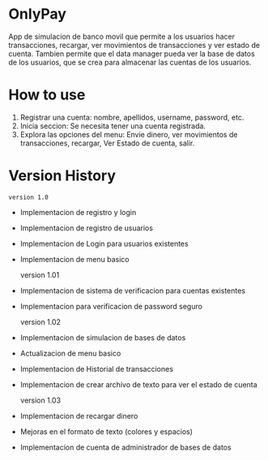 # OnlyPay
App de simulacion de banco movil que permite a los usuarios hacer transacciones, recargar, ver movimientos de transacciones y ver estado de cuenta. Tambien permite que el data manager pueda ver la base de datos de los usuarios, que se crea para almacenar las cuentas de los usuarios.


# How to use
1. Registrar una cuenta: nombre, apellidos, username, password, etc.
2. Inicia seccion: Se necesita tener una cuenta registrada.
3. Explora las opciones del menu: Envie dinero, ver movimientos de transacciones, recargar, Ver Estado de cuenta, salir.

# Version History

    version 1.0
 * Implementacion de registro y login
 * Implementacion de registro de usuarios
 * Implementacion de Login para usuarios existentes
 * Implementacion de menu basico

    version 1.01
 * Implementacion de sistema de verificacion para cuentas existentes
 * Implementacion para verificacion de password seguro 

    version 1.02
  * Implementacion de simulacion de bases de datos 
  * Actualizacion de menu basico 
  * Implementacion de Historial de transacciones 
  * Implementacion de crear archivo de texto para ver el estado de cuenta

    version 1.03
  * Implementacion de recargar dinero 
  * Mejoras en el formato de texto (colores y espacios)
  * Implementacion de cuenta de administrador de bases de datos


